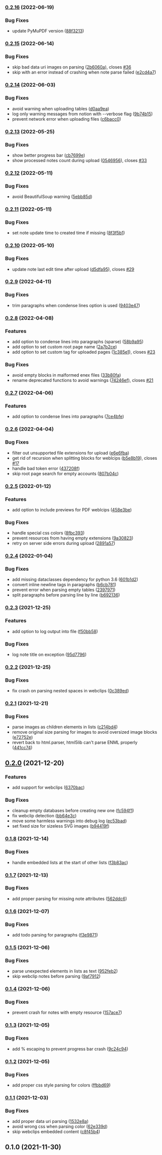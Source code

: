 ### [0.2.16](https://github.com/vzhd1701/enex2notion/compare/v0.2.15...v0.2.16) (2022-06-19)

### Bug Fixes

- update PyMuPDF version ([88f3213](https://github.com/vzhd1701/enex2notion/commit/88f32138771e8347a3f216ae30c1fbe9a7531800))

### [0.2.15](https://github.com/vzhd1701/enex2notion/compare/v0.2.14...v0.2.15) (2022-06-14)

### Bug Fixes

- skip bad data uri images on parsing ([2b6060a](https://github.com/vzhd1701/enex2notion/commit/2b6060a52bfcdd7d2d7404ee94098aa0e251f015)), closes [#36](https://github.com/vzhd1701/enex2notion/issues/36)
- skip with an error instead of crashing when note parse failed ([e2cd4a7](https://github.com/vzhd1701/enex2notion/commit/e2cd4a755c91acdfa136fe58af33407b3b50cbcf))

### [0.2.14](https://github.com/vzhd1701/enex2notion/compare/v0.2.13...v0.2.14) (2022-06-03)

### Bug Fixes

- avoid warning when uploading tables ([d0aa9ea](https://github.com/vzhd1701/enex2notion/commit/d0aa9ead85fb1c073169b05189edaa204fce277f))
- log only warning messages from notion with --verbose flag ([9b74b15](https://github.com/vzhd1701/enex2notion/commit/9b74b159542b7b6d56987baa0d9cbb92d619c765))
- prevent network error when uploading files ([c6bacc0](https://github.com/vzhd1701/enex2notion/commit/c6bacc0a9fb5c20f096785bace02b61894f285d9))

### [0.2.13](https://github.com/vzhd1701/enex2notion/compare/v0.2.12...v0.2.13) (2022-05-25)

### Bug Fixes

- show better progress bar ([cb7699e](https://github.com/vzhd1701/enex2notion/commit/cb7699ee2da6493ff40260f1c8c2e0f847272ea1))
- show processed notes count during upload ([0546956](https://github.com/vzhd1701/enex2notion/commit/05469560063be5635cf068ae2d747845977b6a63)), closes [#33](https://github.com/vzhd1701/enex2notion/issues/33)

### [0.2.12](https://github.com/vzhd1701/enex2notion/compare/v0.2.11...v0.2.12) (2022-05-11)

### Bug Fixes

- avoid BeautifulSoup warning ([5ebb85d](https://github.com/vzhd1701/enex2notion/commit/5ebb85d3de4aa3451fd6554ad0337584975c10f1))

### [0.2.11](https://github.com/vzhd1701/enex2notion/compare/v0.2.10...v0.2.11) (2022-05-11)

### Bug Fixes

- set note update time to created time if missing ([8f3f5b1](https://github.com/vzhd1701/enex2notion/commit/8f3f5b15fba91d54748965b6168597337306ac6b))

### [0.2.10](https://github.com/vzhd1701/enex2notion/compare/v0.2.9...v0.2.10) (2022-05-10)

### Bug Fixes

- update note last edit time after upload ([d5dfa95](https://github.com/vzhd1701/enex2notion/commit/d5dfa95a8ea078f7661b764aba9a1f50e99254c7)), closes [#29](https://github.com/vzhd1701/enex2notion/issues/29)

### [0.2.9](https://github.com/vzhd1701/enex2notion/compare/v0.2.8...v0.2.9) (2022-04-11)

### Bug Fixes

- trim paragraphs when condense lines option is used ([9403e47](https://github.com/vzhd1701/enex2notion/commit/9403e470363e18719eded106ba61962e01eb6c38))

### [0.2.8](https://github.com/vzhd1701/enex2notion/compare/v0.2.7...v0.2.8) (2022-04-08)

### Features

- add option to condense lines into paragraphs (sparse) ([58b9a95](https://github.com/vzhd1701/enex2notion/commit/58b9a95f73e36f0d6fcccaf3e2419d8a0f39f62d))
- add option to set custom root page name ([2a7b2ce](https://github.com/vzhd1701/enex2notion/commit/2a7b2cee315703d1fce26a3fda77c4e213eeea60))
- add option to set custom tag for uploaded pages ([1c385e1](https://github.com/vzhd1701/enex2notion/commit/1c385e1b2a42f04a6475c44a8b9c0af3bf2a69d7)), closes [#23](https://github.com/vzhd1701/enex2notion/issues/23)

### Bug Fixes

- avoid empty blocks in malformed enex files ([33b80fa](https://github.com/vzhd1701/enex2notion/commit/33b80fa539785b56944020711eb7631240c6b044))
- rename deprecated functions to avoid warnings ([74246ef](https://github.com/vzhd1701/enex2notion/commit/74246ef453c49c6b1af0b59b75e2bab332588387)), closes [#21](https://github.com/vzhd1701/enex2notion/issues/21)

### [0.2.7](https://github.com/vzhd1701/enex2notion/compare/v0.2.6...v0.2.7) (2022-04-06)

### Features

- add option to condense lines into paragraphs ([7ce4bfe](https://github.com/vzhd1701/enex2notion/commit/7ce4bfe62f29c4b11f4ed15c46b46283f4c28155))

### [0.2.6](https://github.com/vzhd1701/enex2notion/compare/v0.2.5...v0.2.6) (2022-04-04)

### Bug Fixes

- filter out unsupported file extensions for upload ([e6e6fba](https://github.com/vzhd1701/enex2notion/commit/e6e6fba7815ab7de727ffd2a3feec8d5ba00ef33))
- get rid of recursion when splitting blocks for weblcips ([b5e8b19](https://github.com/vzhd1701/enex2notion/commit/b5e8b190f251187f341dced6c020536dc10fe3c8)), closes [#17](https://github.com/vzhd1701/enex2notion/issues/17)
- handle bad token error ([437208f](https://github.com/vzhd1701/enex2notion/commit/437208f136d9b46a1c347fe4adb833db63198468))
- skip root page search for empty accounts ([807b04c](https://github.com/vzhd1701/enex2notion/commit/807b04caa464abfef3e6745870c4f48682c5a658))

### [0.2.5](https://github.com/vzhd1701/enex2notion/compare/v0.2.4...v0.2.5) (2022-01-12)

### Features

- add option to include previews for PDF weblcips ([458e3be](https://github.com/vzhd1701/enex2notion/commit/458e3beb42512146720177b191d3013f06147a4b))

### Bug Fixes

- handle special css colors ([8fbc393](https://github.com/vzhd1701/enex2notion/commit/8fbc39381bd44a207e977a8767353935e0d8e266))
- prevent resources from having empty extensions ([9a30823](https://github.com/vzhd1701/enex2notion/commit/9a308233b2b686880b1e82b5cbe244fd6db6c016))
- retry on server side errors during upload ([2891a57](https://github.com/vzhd1701/enex2notion/commit/2891a57d975f97729089d042e9f25f6f7e45ba8a))

### [0.2.4](https://github.com/vzhd1701/enex2notion/compare/v0.2.3...v0.2.4) (2022-01-04)

### Bug Fixes

- add missing dataclasses dependency for python 3.6 ([601b1d2](https://github.com/vzhd1701/enex2notion/commit/601b1d2793004fa9fdfbb8ed23ece0f72ca76ee0))
- convert inline newline tags in paragraphs ([b6cb781](https://github.com/vzhd1701/enex2notion/commit/b6cb78102ad6fca424c1c867a0c070d477971b2d))
- prevent error when parsing empty tables ([2397971](https://github.com/vzhd1701/enex2notion/commit/239797196b84b71c19ea511ee52acf8e899d8d52))
- split paragraphs before parsing line by line ([b692136](https://github.com/vzhd1701/enex2notion/commit/b692136b36cbb2aa4eabefa4281ec947a649464a))

### [0.2.3](https://github.com/vzhd1701/enex2notion/compare/v0.2.2...v0.2.3) (2021-12-25)

### Features

- add option to log output into file ([f50bb58](https://github.com/vzhd1701/enex2notion/commit/f50bb5899fe2f697a95f2c378a11e4f7cc93c673))

### Bug Fixes

- log note title on exception ([95d7796](https://github.com/vzhd1701/enex2notion/commit/95d77967bf46b956d6a69e4503a81b5d515e1a93))

### [0.2.2](https://github.com/vzhd1701/enex2notion/compare/v0.2.1...v0.2.2) (2021-12-25)

### Bug Fixes

- fix crash on parsing nested spaces in webclips ([0c389ed](https://github.com/vzhd1701/enex2notion/commit/0c389edead0510c5ea87f0165e20d06b9555382a))

### [0.2.1](https://github.com/vzhd1701/enex2notion/compare/v0.2.0...v0.2.1) (2021-12-21)

### Bug Fixes

- parse images as children elements in lists ([c214bd4](https://github.com/vzhd1701/enex2notion/commit/c214bd43ea83ff700286be5068b8700c1fcf486e))
- remove original size parsing for images to avoid oversized image blocks ([e72752e](https://github.com/vzhd1701/enex2notion/commit/e72752eab99200e7282c116291c0e2a6ea58a38f))
- revert back to html.parser, html5lib can't parse ENML properly ([441cc74](https://github.com/vzhd1701/enex2notion/commit/441cc74814b2856bfd52270d02ba530462987975))

## [0.2.0](https://github.com/vzhd1701/enex2notion/compare/v0.1.8...v0.2.0) (2021-12-20)

### Features

- add support for webclips ([6370bac](https://github.com/vzhd1701/enex2notion/commit/6370bace153c129f50c682e9701b19c373694aef))

### Bug Fixes

- cleanup empty databases before creating new one ([fc594f1](https://github.com/vzhd1701/enex2notion/commit/fc594f18e8d9b5975bf1f88e52f4748ae7132dfc))
- fix webclip detection ([bb64e3c](https://github.com/vzhd1701/enex2notion/commit/bb64e3c8ff6ae0c99a0cc75d3ab5a1904f6ffd11))
- move some harmless warnings into debug log ([ec53bad](https://github.com/vzhd1701/enex2notion/commit/ec53bad586f60968bb7b120fa0188ec07e70cd32))
- set fixed size for sizeless SVG images ([b94419f](https://github.com/vzhd1701/enex2notion/commit/b94419ffe8e8abadd091dd922405345b165024c3))

### [0.1.8](https://github.com/vzhd1701/enex2notion/compare/v0.1.7...v0.1.8) (2021-12-14)

### Bug Fixes

- handle embedded lists at the start of other lists ([f3b83ac](https://github.com/vzhd1701/enex2notion/commit/f3b83ace963ede55a40e520bcbc0138624e67ce9))

### [0.1.7](https://github.com/vzhd1701/enex2notion/compare/v0.1.6...v0.1.7) (2021-12-13)

### Bug Fixes

- add proper parsing for missing note attributes ([562ddc6](https://github.com/vzhd1701/enex2notion/commit/562ddc640f559f53b8c4d2e004d41ae7bfe8c852))

### [0.1.6](https://github.com/vzhd1701/enex2notion/compare/v0.1.5...v0.1.6) (2021-12-07)

### Bug Fixes

- add todo parsing for paragraphs ([f3e9871](https://github.com/vzhd1701/enex2notion/commit/f3e987148c2e5dbd091eecc87e2252dfe46be64f))

### [0.1.5](https://github.com/vzhd1701/enex2notion/compare/v0.1.4...v0.1.5) (2021-12-06)

### Bug Fixes

- parse unexpected elements in lists as text ([952feb2](https://github.com/vzhd1701/enex2notion/commit/952feb2b6905ecd65e0c2ba491bef16cd2f24ea9))
- skip webclip notes before parsing ([9af7912](https://github.com/vzhd1701/enex2notion/commit/9af79120707d17a6410085305b54c8ea97a8ede9))

### [0.1.4](https://github.com/vzhd1701/enex2notion/compare/v0.1.3...v0.1.4) (2021-12-06)

### Bug Fixes

- prevent crash for notes with empty resource ([157ace7](https://github.com/vzhd1701/enex2notion/commit/157ace73934a780b6a4a88411178d6e49ccb7173))

### [0.1.3](https://github.com/vzhd1701/enex2notion/compare/v0.1.2...v0.1.3) (2021-12-05)

### Bug Fixes

- add % escaping to prevent progress bar crash ([9c24c94](https://github.com/vzhd1701/enex2notion/commit/9c24c94eaaba43a3c0d38bbd5d2244a7b496c83b))

### [0.1.2](https://github.com/vzhd1701/enex2notion/compare/v0.1.1...v0.1.2) (2021-12-05)

### Bug Fixes

- add proper css style parsing for colors ([ffbbd69](https://github.com/vzhd1701/enex2notion/commit/ffbbd69a9f532fad5a35821375a3a4e3d5923f5a))

### [0.1.1](https://github.com/vzhd1701/enex2notion/compare/v0.1.0...v0.1.1) (2021-12-03)

### Bug Fixes

- add proper data uri parsing ([1532e8a](https://github.com/vzhd1701/enex2notion/commit/1532e8abb8f4985baac1a7a7867b8b7720465c6c))
- avoid wrong css when parsing color ([62e339d](https://github.com/vzhd1701/enex2notion/commit/62e339d0a41f9f85462c5fb25f7b15f145d2922e))
- skip webclips embedded content ([c8f45b4](https://github.com/vzhd1701/enex2notion/commit/c8f45b4a9ae6f1b4dbb5e9c4d41f137a7da78cc0))

## 0.1.0 (2021-11-30)
